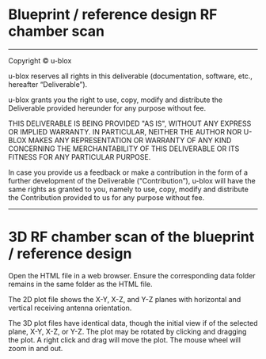 # Blueprint / reference design RF chamber scan

--------------------------------------------------------------------------------

Copyright © u-blox

u-blox reserves all rights in this deliverable (documentation, software, etc.,
hereafter “Deliverable”).

u-blox grants you the right to use, copy, modify and distribute the Deliverable
provided hereunder for any purpose without fee.

THIS DELIVERABLE IS BEING PROVIDED "AS IS", WITHOUT ANY EXPRESS OR IMPLIED
WARRANTY. IN PARTICULAR, NEITHER THE AUTHOR NOR U-BLOX MAKES ANY REPRESENTATION
OR WARRANTY OF ANY KIND CONCERNING THE MERCHANTABILITY OF THIS DELIVERABLE
OR ITS FITNESS FOR ANY PARTICULAR PURPOSE.

In case you provide us a feedback or make a contribution in the form of a
further development of the Deliverable (“Contribution”), u-blox will have the
same rights as granted to you, namely to use, copy, modify and distribute the
Contribution provided to us for any purpose without fee.

-------------------------------------------------------------------------------

3D RF chamber scan of the blueprint / reference design
===============================================================

Open the HTML file in a web browser. Ensure the corresponding data folder
remains in the same folder as the HTML file.

The 2D plot file shows the X-Y, X-Z, and Y-Z planes with horizontal and vertical
receiving antenna orientation.

The 3D plot files have identical data, though the initial view if of the selected
plane, X-Y, X-Z, or Y-Z. The plot may be rotated by clicking and dragging the
plot. A right click and drag will move the plot. The mouse wheel will zoom in
and out.
